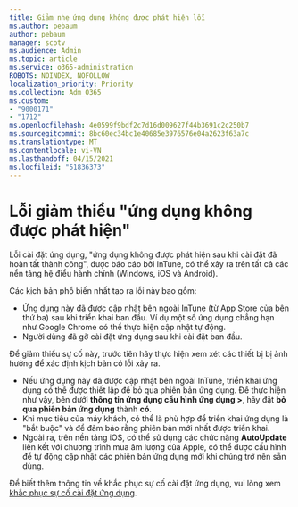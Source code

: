 ```yaml
---
title: Giảm nhẹ ứng dụng không được phát hiện lỗi
ms.author: pebaum
author: pebaum
manager: scotv
ms.audience: Admin
ms.topic: article
ms.service: o365-administration
ROBOTS: NOINDEX, NOFOLLOW
localization_priority: Priority
ms.collection: Adm_O365
ms.custom:
- "9000171"
- "1712"
ms.openlocfilehash: 4e0599f9bdf2c7d16d009627f44b3691c2c250b7
ms.sourcegitcommit: 8bc60ec34bc1e40685e3976576e04a2623f63a7c
ms.translationtype: MT
ms.contentlocale: vi-VN
ms.lasthandoff: 04/15/2021
ms.locfileid: "51836373"
---
```

# <a name="mitigate-the-application-was-not-detected-error"></a>Lỗi giảm thiểu "ứng dụng không được phát hiện"

Lỗi cài đặt ứng dụng, "ứng dụng không được phát hiện sau khi cài đặt đã hoàn tất thành công", được báo cáo bởi InTune, có thể xảy ra trên tất cả các nền tảng hệ điều hành chính (Windows, iOS và Android).

Các kịch bản phổ biến nhất tạo ra lỗi này bao gồm:

- Ứng dụng này đã được cập nhật bên ngoài InTune (từ App Store của bên thứ ba) sau khi triển khai ban đầu. Ví dụ một số ứng dụng chẳng hạn như Google Chrome có thể thực hiện cập nhật tự động.
- Người dùng đã gỡ cài đặt ứng dụng sau khi cài đặt ban đầu.

Để giảm thiểu sự cố này, trước tiên hãy thực hiện xem xét các thiết bị bị ảnh hưởng để xác định kịch bản có lỗi xảy ra.

- Nếu ứng dụng này đã được cập nhật bên ngoài InTune, triển khai ứng dụng có thể được thiết lập để bỏ qua phiên bản ứng dụng. Để thực hiện như vậy, bên dưới **thông tin ứng dụng cấu hình ứng dụng >**, hãy đặt **bỏ qua phiên bản ứng dụng** thành **có**.
- Khi mục tiêu của máy khách, có thể là phù hợp để triển khai ứng dụng là "bắt buộc" và để đảm bảo rằng phiên bản mới nhất được triển khai.
- Ngoài ra, trên nền tảng iOS, có thể sử dụng các chức năng **AutoUpdate** liên kết với chương trình mua âm lượng của Apple, có thể được cấu hình để tự động cập nhật các phiên bản ứng dụng mới khi chúng trở nên sẵn dùng.

Để biết thêm thông tin về khắc phục sự cố cài đặt ứng dụng, vui lòng xem [khắc phục sự cố cài đặt ứng dụng](https://docs.microsoft.com/intune/troubleshoot-app-install).
